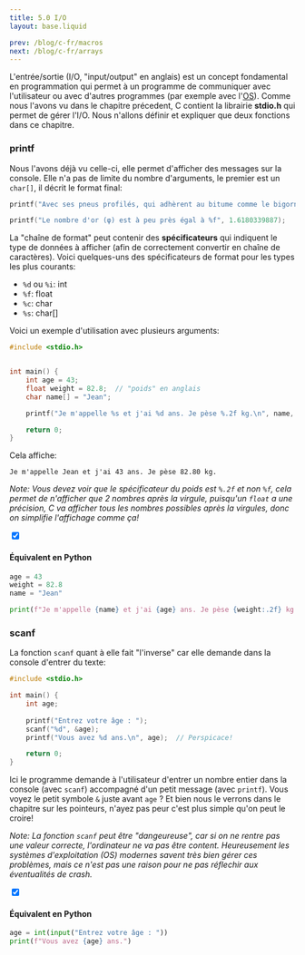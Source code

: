 ```yaml
---
title: 5.0 I/O
layout: base.liquid

prev: /blog/c-fr/macros
next: /blog/c-fr/arrays
---
```


L'entrée/sortie (I/O, "input/output" en anglais) est un concept fondamental en programmation qui permet à un programme de communiquer avec l'utilisateur ou avec d'autres programmes (par exemple avec l'[OS](/blog/lexicon/os)). Comme nous l'avons vu dans le chapitre précedent, C contient la librairie **stdio.h** qui permet de gérer l'I/O. Nous n'allons définir et expliquer que deux fonctions dans ce chapitre.

### printf
Nous l'avons déjà vu celle-ci, elle permet d'afficher des messages sur la console. Elle n'a pas de limite du nombre d'arguments, le premier est un `char[]`, il décrit le format final:
```c
printf("Avec ses pneus profilés, qui adhèrent au bitume comme le bigorneau adhère au rocher.");

printf("Le nombre d'or (φ) est à peu près égal à %f", 1.6180339887);
```

La "chaîne de format" peut contenir des **spécificateurs** qui indiquent le type de données à afficher (afin de correctement convertir en chaîne de caractères). Voici quelques-uns des spécificateurs de format pour les types les plus courants:
- `%d` ou `%i`: int
- `%f`: float
- `%c`: char
- `%s`: char[]

Voici un exemple d'utilisation avec plusieurs arguments:
```c
#include <stdio.h>


int main() {
    int age = 43;
    float weight = 82.8;  // "poids" en anglais
    char name[] = "Jean";

    printf("Je m'appelle %s et j'ai %d ans. Je pèse %.2f kg.\n", name, age, weight);

    return 0;
}
```
Cela affiche:
```
Je m'appelle Jean et j'ai 43 ans. Je pèse 82.80 kg.
```

*Note: Vous devez voir que le spécificateur du poids est `%.2f` et non `%f`, cela permet de n'afficher que 2 nombres après la virgule, puisqu'un `float` a une précision, C va afficher tous les nombres possibles après la virgules, donc on simplifie l'affichage comme ça!*

<section class="accordion" optional>
    <input type="checkbox" checked>
    <h4>Équivalent en Python<i></i></h4>
<article>

```py
age = 43
weight = 82.8
name = "Jean"

print(f"Je m'appelle {name} et j'ai {age} ans. Je pèse {weight:.2f} kg.")
```
</article>
</section>

### scanf

La fonction `scanf` quant à elle fait "l'inverse" car elle demande dans la console d'entrer du texte:
```c
#include <stdio.h>

int main() {
    int age;
    
    printf("Entrez votre âge : ");
    scanf("%d", &age);
    printf("Vous avez %d ans.\n", age);  // Perspicace!

    return 0;
}
```
Ici le programme demande à l'utilisateur d'entrer un nombre entier dans la console (avec `scanf`) accompagné d'un petit message (avec `printf`). Vous voyez le petit symbole `&` juste avant `age` ? Et bien nous le verrons dans le chapitre sur les pointeurs, n'ayez pas peur c'est plus simple qu'on peut le croire!

*Note: La fonction `scanf` peut être "dangeureuse", car si on ne rentre pas une valeur correcte, l'ordinateur ne va pas être content. Heureusement les systèmes d'exploitation (OS) modernes savent très bien gérer ces problèmes, mais ce n'est pas une raison pour ne pas réflechir aux éventualités de crash.*

<section class="accordion" optional>
    <input type="checkbox" checked>
    <h4>Équivalent en Python<i></i></h4>
<article>

```py
age = int(input("Entrez votre âge : "))
print(f"Vous avez {age} ans.")
```
</article>
</section>

<!-- Source: [Wikipedia](https://fr.wikipedia.org/wiki/Io_(lune)) (pèse 8.93 x 10^22 kg quand même!) -->
